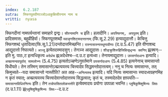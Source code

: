 ```yaml
---
index:  6.2.187
sutra:  स्फिगपूतवीणाञ्जोऽध्वकुक्षिसीरनाम नाम च
vritti:  nyasa
---
```


स्फिगदीनां नामपर्यन्तानां समाहारे द्वन्द्वः। `सीरनामानि च` इति। हलादीनि। `अपस्फिगम्, अपपूतम्` इति। प्रादिसमासः, बहुव्रीहिर्वा। स्फिगपूतशब्दौ `स्वाङ्गशिटामदन्तानाम्` (फि.सू.2.29) इत्याद्युदात्तौ। केचित्तु स्फिगशब्दं धृतादित्वा(फि.सू.1.21)दन्तोदात्तमिच्छन्ति। `रास्नासास्नास्थूणावीणाः` (द.उ.5.47) इति वीणाशब्द आद्युदात्तो निपात्यते। `अञ्जू` इत्येतदस्मादसुन्। तेनञ्ज आद्युदात्तः। `शीङ्क्रुशिरुहिजिक्षिसृधृभ्यः क्वनिप्` झ्र्क्वन्--इति मु. पाठः,ट इत्यधिकृत्य `अदेर्धच` झ्र्अदेर्धश्च--द.उ.ट इत्यध्वा। तेनायमाद्युदात्तः। `उपसर्गादध्वनः` इत्यादि। `अच्प्रत्यन्ववपूर्वात् सामलोभ्नः` (5.4.75) इत्यतोऽज्हणेऽनुवर्तमाने `उपसर्गादध्वनः` (5.4.85) इत्यनेनाच् समासान्तो विधीयते। तेन तस्मिन् समासान्तेऽच्प्रत्ययस्य चित्त्वादेव सिद्धमन्तोदात्तत्वम्। ननु च नित्यः समासान्तः, तत् किमुच्यते--यदा समासान्तो नास्तीति? अत आह--`अनित्यश्च` इत्यादि। यदि नित्यः समासान्तः स्यादध्वग्रहणमिह न कृतं स्यात्; अच्प्रत्ययस्य चित्त्वादेवान्तोदात्तस्य सिद्धत्वात्; कृतं च, तस्मादेतदेव ज्ञापयति--`समासान्तविधिरनित्यः` इति। तेन `तत्रोपासितलोकभर्त्तरि` इत्येवमादयः प्रयोगा उपपन्ना भवन्ति।
`प्लुषिकुषिशुषिभ्यः क्सिः` (द.उ.1.11) झ्र्`प्लुषिशुषिकुषिभ्यः क्सिः`--द.उ.ट

